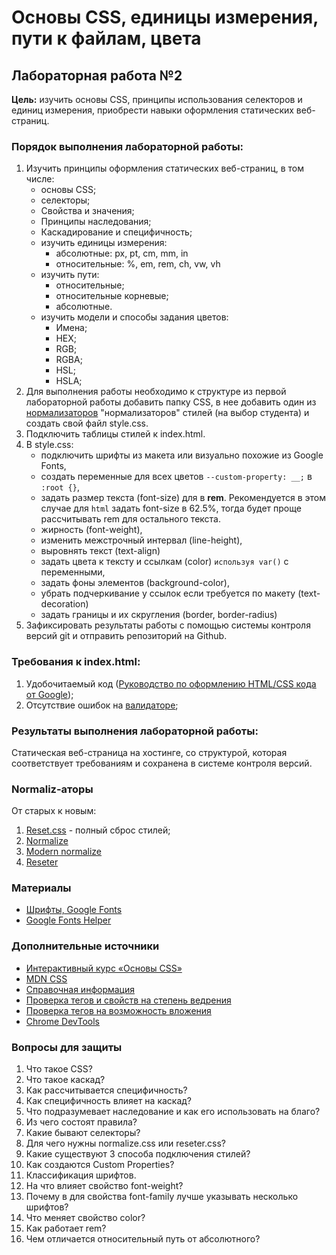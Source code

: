 # Основы CSS, единицы измерения, пути к файлам, цвета

## Лабораторная работа №2

**Цель:** изучить основы CSS, принципы использования селекторов и единиц измерения, приобрести навыки оформления статических веб-страниц.

### Порядок выполнения лабораторной работы:

1. Изучить принципы оформления статических веб-страниц, в том числе:
   - основы CSS;
   - селекторы;
   - Свойства и значения;
   - Принципы наследования;
   - Каскадирование и специфичность;
   - изучить единицы измерения:
     - абсолютные: px, pt, cm, mm, in
     - относительные: %, em, rem, ch, vw, vh
   - изучить пути:
     - относительные;
     - относительные корневые;
     - абсолютные.
   - изучить модели и способы задания цветов:
     - Имена;
     - HEX;
     - RGB;
     - RGBA;
     - HSL;
     - HSLA;
2. Для выполнения работы необходимо к структуре из первой лабораторной работы добавить папку CSS, в нее добавить один из [нормализаторов](#normaliz-аторы) "нормализаторов" стилей (на выбор студента) и создать свой файл style.css.
3. Подключить таблицы стилей к index.html.
4. В style.css:
   - подключить шрифты из макета или визуально похожие из Google Fonts,
   - создать переменные для всех цветов `--custom-property: __;` в `:root {}`,
   - задать размер текста (font-size) для в **rem**. Рекомендуется в этом случае для `html` задать font-size в 62.5%, тогда будет проще рассчитывать rem для остального текста.
   - жирность (font-weight),
   - изменить межстрочный интервал (line-height),
   - выровнять текст (text-align)
   - задать цвета к тексту и ссылкам (color) `используя var()` с переменными,
   - задать фоны элементов (background-color),
   - убрать подчеркивание у ссылок если требуется по макету (text-decoration)
   - задать границы и их скругления (border, border-radius)
5. Зафиксировать результаты работы с помощью системы контроля версий git и отправить репозиторий на Github.

### Требования к index.html:

1. Удобочитаемый код ([Руководство по оформлению HTML/CSS кода от Google](https://habr.com/ru/post/143452/));
1. Отсутствие ошибок на [валидаторе](https://validator.w3.org/);

### Результаты выполнения лабораторной работы:

Статическая веб-страница на хостинге, со структурой, которая соответствует требованиям и сохранена в системе контроля версий.

### Normaliz-аторы

От старых к новым:

1. [Reset.css](https://meyerweb.com/eric/tools/css/reset/) - полный сброс стилей;
1. [Normalize](https://necolas.github.io/normalize.css/)
1. [Modern normalize](https://github.com/sindresorhus/modern-normalize)
1. [Reseter](https://github.com/resetercss/reseter.css/blob/main/css/reseter.css)

### Материалы

- [Шрифты, Google Fonts](https://fonts.google.com/)
- [Google Fonts Helper](https://google-webfonts-helper.herokuapp.com/fonts)

### Дополнительные источники

- [Интерактивный курс «Основы CSS»](https://htmlacademy.ru/courses/307)
- [MDN CSS](https://developer.mozilla.org/ru/docs/Web/CSS)
- [Справочная информация](https://html5book.ru/)
- [Проверка тегов и свойств на степень ведрения](https://caniuse.com/)
- [Проверка тегов на возможность вложения](https://caninclude.glitch.me/)
- [Chrome DevTools](https://habr.com/ru/post/548898/)

### Вопросы для защиты

1. Что такое CSS?
1. Что такое каскад?
1. Как рассчитывается специфичность?
1. Как специфичность влияет на каскад?
1. Что подразумевает наследование и как его использовать на благо?
1. Из чего состоят правила?
1. Какие бывают селекторы?
1. Для чего нужны normalize.css или reseter.css?
1. Какие существуют 3 способа подключения стилей?
1. Как создаются Custom Properties?
1. Классификация шрифтов.
1. На что влияет свойство font-weight?
1. Почему в для свойства font-family лучше указывать несколько шрифтов?
1. Что меняет свойство color?
1. Как работает rem?
1. Чем отличается относительный путь от абсолютного?
